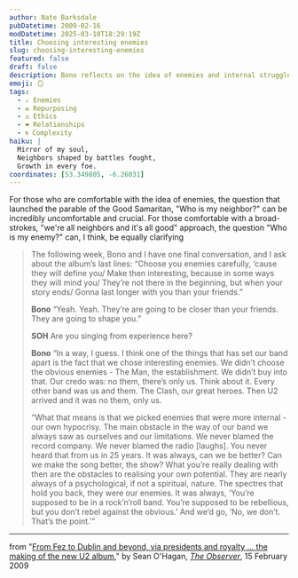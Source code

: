 ```yaml
---
author: Nate Barksdale
pubDatetime: 2009-02-16
modDatetime: 2025-03-10T18:29:19Z
title: Choosing interesting enemies
slug: choosing-interesting-enemies
featured: false
draft: false
description: Bono reflects on the idea of enemies and internal struggles in the context of U2's music and philosophy.
emoji: 🪞
tags:
  - ⚔️ Enemies
  - ♻️ Repurposing
  - ⚖️ Ethics
  - ❤️ Relationships
  - 🌀 Complexity
haiku: |
  Mirror of my soul,  
  Neighbors shaped by battles fought,  
  Growth in every foe.
coordinates: [53.349805, -6.26031]
---
```


For those who are comfortable with the idea of enemies, the question that launched the parable of the Good Samaritan, "Who is my neighbor?" can be incredibly uncomfortable and crucial. For those comfortable with a broad-strokes, "we're all neighbors and it's all good" approach, the question "Who is my enemy?" can, I think, be equally clarifying

> The following week, Bono and I have one final conversation, and I ask about the album’s last lines: “Choose you enemies carefully, ‘cause they will define you/ Make then interesting, because in some ways they will mind you/ They’re not there in the beginning, but when your story ends/ Gonna last longer with you than your friends.”
>
> **Bono** “Yeah. Yeah. They’re are going to be closer than your friends. They are going to shape you.”
>
> **SOH** Are you singing from experience here?
>
> **Bono** “In a way, I guess. I think one of the things that has set our band apart is the fact that we chose interesting enemies. We didn’t choose the obvious enemies - The Man, the establishment. We didn’t buy into that. Our credo was: no them, there’s only us. Think about it. Every other band was us and them. The Clash, our great heroes. Then U2 arrived and it was no them, only us.
>
> “What that means is that we picked enemies that were more internal - our own hypocrisy. The main obstacle in the way of our band we always saw as ourselves and our limitations. We never blamed the record company. We never blamed the radio [laughs]. You never heard that from us in 25 years. It was always, can we be better? Can we make the song better, the show? What you’re really dealing with then are the obstacles to realising your own potential. They are nearly always of a psychological, if not a spiritual, nature. The spectres that hold you back, they were our enemies. It was always, ‘You’re supposed to be in a rock’n’roll band. You’re supposed to be rebellious, but you don’t rebel against the obvious.’ And we’d go, ‘No, we don’t. That’s the point.’”

---

from "[From Fez to Dublin and beyond, via presidents and royalty ... the making of the new U2 album](http://www.guardian.co.uk/music/2009/feb/15/u2-no-line-on-the-horizon)," by Sean O'Hagan, [_The Observer_](http://www.guardian.co.uk/music/2009/feb/15/u2-no-line-on-the-horizon), 15 February 2009
